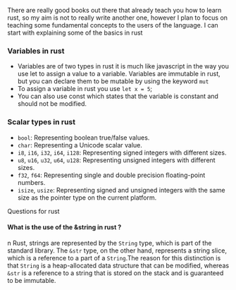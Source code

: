 There are really good books out there that already teach you how to learn rust, so my aim is not to really write another one, however I plan to focus on teaching some fundamental concepts to the users of the language. I can start with explaining some of the basics in rust


### Variables in rust
* Variables are of two types in rust it is much like javascript in the way you use let to assign a value to a variable. Variables are immutable in rust, but you can declare them to be mutable by using the keyword `mut`  
* To assign a variable in rust you use `let x = 5`;
* You can also use const which states that the variable is constant and should not be modified.

### Scalar types in rust
-   `bool`: Representing boolean true/false values.
-   `char`: Representing a Unicode scalar value.
-   `i8`, `i16`, `i32`, `i64`, `i128`: Representing signed integers with different sizes.
-   `u8`, `u16`, `u32`, `u64`, `u128`: Representing unsigned integers with different sizes.
-   `f32`, `f64`: Representing single and double precision floating-point numbers.
-   `isize`, `usize`: Representing signed and unsigned integers with the same size as the pointer type on the current platform.



Questions for rust

#### What is the use of the &string in rust  ? 
n Rust, strings are represented by the `String` type, which is part of the standard library. The `&str` type, on the other hand, represents a string slice, which is a reference to a part of a `String`.The reason for this distinction is that `String` is a heap-allocated data structure that can be modified, whereas `&str` is a reference to a string that is stored on the stack and is guaranteed to be immutable.